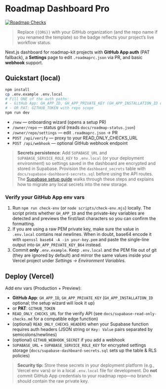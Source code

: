 # Roadmap Dashboard Pro

[![Roadmap Checks](https://img.shields.io/github/actions/workflow/status/{{ORG}}/Roadmap-Kit-Starter/roadmap.yml?branch=main&label=roadmap)](https://github.com/{{ORG}}/Roadmap-Kit-Starter/actions/workflows/roadmap.yml)

> Replace `{{ORG}}` with your GitHub organization (and the repo name if you renamed
> the template) so the badge reflects your project’s live workflow status.

Next.js dashboard for roadmap-kit projects with **GitHub App auth** (PAT fallback), a **Settings** page to edit `.roadmaprc.json` via PR, and basic **webhook** support.

## Quickstart (local)

```bash
npm install
cp .env.example .env.local
# Fill ONE of the auth paths:
# - GitHub App: GH_APP_ID, GH_APP_PRIVATE_KEY (GH_APP_INSTALLATION_ID optional; the wizard auto-detects when omitted)
# - OR PAT: GITHUB_TOKEN with repo scope
npm run dev
```

- `/new` — onboarding wizard (opens a setup PR)
- `/owner/repo` — status grid (reads `docs/roadmap-status.json`)
- `/owner/repo/settings` — edit `.roadmaprc.json` → PR
- `POST /api/verify` — proxy to your READ_ONLY_CHECKS_URL
- `POST /api/webhook` — optional GitHub webhook endpoint

> **Secrets persistence**: Add `SUPABASE_URL` and `SUPABASE_SERVICE_ROLE_KEY` to `.env.local` (or your deployment
> environment) so settings saved in the dashboard are encrypted and stored in Supabase. Provision the
> `dashboard_secrets` table with `docs/supabase-dashboard-secrets.sql` before using the API routes. The
> [Supabase setup guide](docs/supabase-setup.md) walks through these steps and explains how to migrate any
> local secrets into the new storage.

### Verify your GitHub App env vars

1. Run `npm run check-env` (or `node scripts/check-env.mjs`) locally. The script prints whether `GH_APP_ID` and the private-key
   variables are detected and previews the first/last characters so you can confirm the formatting.
2. If you are using a raw PEM private key, make sure the value in `.env.local` contains real newlines. When in doubt, base64 encode it
   with `openssl base64 -A -in your-key.pem` and paste the single-line output into `GH_APP_PRIVATE_KEY_B64` instead.
3. Commit **only** `.env.example`. Keep `.env.local` and the PEM file out of git (they are ignored by default) and mirror the same
   values inside your Vercel project under *Settings → Environment Variables*.

## Deploy (Vercel)

Add env vars (Production + Preview):
- **GitHub App**: `GH_APP_ID`, `GH_APP_PRIVATE_KEY` (`GH_APP_INSTALLATION_ID` optional; the setup wizard will look it up)
- or **PAT**: `GITHUB_TOKEN`
- `READ_ONLY_CHECKS_URL` for the verify API (see `docs/supabase-read-only-checks.md` for a compatible edge function)
- (optional) `READ_ONLY_CHECKS_HEADERS` when your Supabase function requires auth headers (JSON string or `Key: Value` pairs separated by semicolons/newlines)
- (optional) `GITHUB_WEBHOOK_SECRET` if you add a webhook
- `SUPABASE_URL` + `SUPABASE_SERVICE_ROLE_KEY` for encrypted settings storage (`docs/supabase-dashboard-secrets.sql` sets up the table & RLS policies)

> **Security tip:** Store these secrets in your deployment platform (e.g., Vercel env vars) or in a local `.env.local` file for development. Do **not** commit GitHub App credentials to your roadmap repo—no branch should contain the raw private key.
